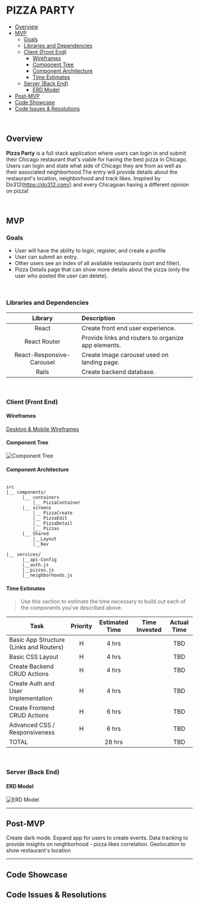 # PIZZA PARTY

- [Overview](#overview)
- [MVP](#mvp)
  - [Goals](#goals)
  - [Libraries and Dependencies](#libraries-and-dependencies)
  - [Client (Front End)](#client-front-end)
    - [Wireframes](#wireframes)
    - [Component Tree](#component-tree)
    - [Component Architecture](#component-architecture)
    - [Time Estimates](#time-estimates)
  - [Server (Back End)](#server-back-end)
    - [ERD Model](#erd-model)
- [Post-MVP](#post-mvp)
- [Code Showcase](#code-showcase)
- [Code Issues & Resolutions](#code-issues--resolutions)

<br>

## Overview

**Pizza Party** is a full stack application where users can login in and submit their Chicago restaurant that's viable for having the best pizza in Chicago. Users can login and state what side of Chicago they are from as well as their associated neighborhood.The entry will provide details about the restaurant's location, neighborhood and track likes.
Inspired by Do312(https://do312.com/) and every Chicagoan having a different opinion on pizza!


<br>

## MVP


### Goals

- User will have the ability to login, register, and create a profile
- User can submit an entry.
- Other users see an index of all available restaurants (sort and filter).
- Pizza Details page that can show more details about the pizza (only the user who posted the user can delete).

<br>

### Libraries and Dependencies


|     Library      | Description                                |
| :--------------: | :----------------------------------------- |
|      React       | Create front end user experience. |
|   React Router   | Provide links and routers to organize app elements. |
|  React-Responsive-Carousel   | Create image carousel used on landing page. |
|   Rails  | Create backend database. |

<br>

### Client (Front End)

#### Wireframes

[Desktop & Mobile Wireframes](https://lucid.app/lucidchart/e4f115e8-449f-4948-83c5-8d9523d269ff/edit?page=0_0#)


#### Component Tree

![Component Tree](https://i.imgur.com/MuQSAcv.png)

#### Component Architecture
``` structure

src
|__ components/
      |__ containers
          |__ PizzaContainer
      |__ screens
          |__ PizzaCreate
          |__ PizzaEdit
          |__ PizzaDetail
          |__ Pizzas
      |__ Shared
          |__Layout
          |__Nav
      
|__ services/
      |__api-Config
      |__auth.js
      |__pizzas.js
      |__neighborhoods.js

```


#### Time Estimates

> Use this section to estimate the time necessary to build out each of the components you've described above.

| Task                | Priority | Estimated Time | Time Invested | Actual Time |
| ------------------- | :------: | :------------: | :-----------: | :---------: |
| Basic App Structure (Links and Routers)    |    H     |     4 hrs      |        |    TBD    |
| Basic CSS Layout |    H     |     4 hrs      |      |     TBD     |
| Create Backend CRUD Actions |    H     |     4 hrs      |         |     TBD     |
| Create Auth and User Implementation |    H     |     4 hrs      |          |     TBD     |
| Create Frontend CRUD Actions |    H     |     6 hrs      |         |     TBD     |
| Advanced CSS / Responsiveness |    H     |     6 hrs      |         |     TBD     |
| TOTAL               |          |     28 hrs      |      |     TBD     |

<br>

### Server (Back End)

#### ERD Model


![ERD Model](https://i.imgur.com/tKX1p76.png)
<br>

***

## Post-MVP

Create dark mode.
Expand app for users to create events.
Data tracking to provide insights on neighborhood - pizza likes correlation.
Geolocation to show restaurant's location

***

## Code Showcase


## Code Issues & Resolutions

